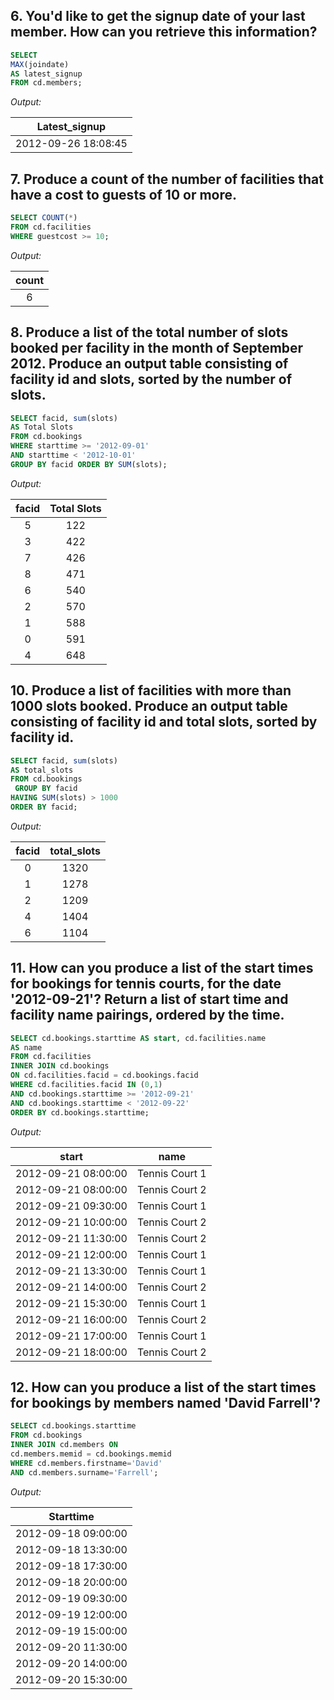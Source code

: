 ## 6. You'd like to get the signup date of your last member. How can you retrieve this information?

```sql
SELECT 
MAX(joindate) 
AS latest_signup 
FROM cd.members;
```

*Output:*

|Latest_signup|
|:----------------:|
|2012-09-26 18:08:45|


## 7. Produce a count of the number of facilities that have a cost to guests of 10 or more.

```sql
SELECT COUNT(*) 
FROM cd.facilities 
WHERE guestcost >= 10;
```

*Output:*

|count|
|:------:|
|6|



## 8. Produce a list of the total number of slots booked per facility in the month of September 2012. Produce an output table consisting of facility id and slots, sorted by the number of slots.

```sql
SELECT facid, sum(slots) 
AS Total Slots 
FROM cd.bookings 
WHERE starttime >= '2012-09-01' 
AND starttime < '2012-10-01' 
GROUP BY facid ORDER BY SUM(slots);
```

*Output:*


|facid	|Total Slots|
|:----------:|:----------:|
|5	|122|
|3	|422|
|7	|426|
|8	|471|
|6	|540|
|2	|570|
|1|	588|
|0|	591|
|4|	648|



## 10. Produce a list of facilities with more than 1000 slots booked. Produce an output table consisting of facility id and total slots, sorted by facility id.

```sql
SELECT facid, sum(slots) 
AS total_slots 
FROM cd.bookings
 GROUP BY facid 
HAVING SUM(slots) > 1000 
ORDER BY facid;
```

*Output:*


|facid	|total_slots|
|:------:|:-------:|
|0	|1320|
|1	|1278|
|2	|1209|
|4	|1404|
|6	|1104|


## 11. How can you produce a list of the start times for bookings for tennis courts, for the date '2012-09-21'? Return a list of start time and facility name pairings, ordered by the time.


```sql
SELECT cd.bookings.starttime AS start, cd.facilities.name 
AS name 
FROM cd.facilities 
INNER JOIN cd.bookings
ON cd.facilities.facid = cd.bookings.facid 
WHERE cd.facilities.facid IN (0,1) 
AND cd.bookings.starttime >= '2012-09-21' 
AND cd.bookings.starttime < '2012-09-22' 
ORDER BY cd.bookings.starttime;
```


*Output:*


|start	|name|
|:------:|:-------:|
|2012-09-21 08:00:00	|Tennis Court 1|
|2012-09-21 08:00:00	|Tennis Court 2|
|2012-09-21 09:30:00	|Tennis Court 1|
|2012-09-21 10:00:00	|Tennis Court 2|
|2012-09-21 11:30:00	|Tennis Court 2|
|2012-09-21 12:00:00	|Tennis Court 1|
|2012-09-21 13:30:00	|Tennis Court 1|
|2012-09-21 14:00:00	|Tennis Court 2|
|2012-09-21 15:30:00	|Tennis Court 1|
|2012-09-21 16:00:00	|Tennis Court 2|
|2012-09-21 17:00:00	|Tennis Court 1|
|2012-09-21 18:00:00	|Tennis Court 2|



## 12. How can you produce a list of the start times for bookings by members named 'David Farrell'?


```sql
SELECT cd.bookings.starttime 
FROM cd.bookings 
INNER JOIN cd.members ON 
cd.members.memid = cd.bookings.memid 
WHERE cd.members.firstname='David' 
AND cd.members.surname='Farrell';
```


*Output:*

|Starttime|
|:----------:|
|2012-09-18 09:00:00|
|2012-09-18 13:30:00|
|2012-09-18 17:30:00|
|2012-09-18 20:00:00|
|2012-09-19 09:30:00|
|2012-09-19 12:00:00|
|2012-09-19 15:00:00|
|2012-09-20 11:30:00|
|2012-09-20 14:00:00|
|2012-09-20 15:30:00|
